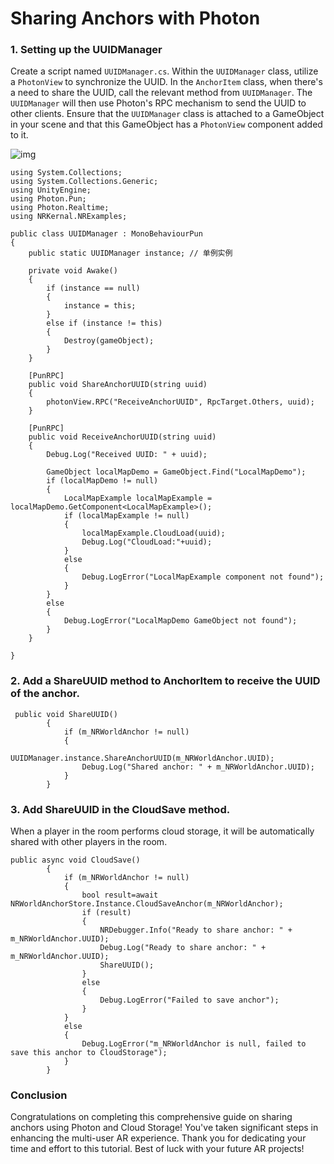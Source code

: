 # Sharing Anchors with Photon

### **1. Setting up the UUIDManager**

Create a script named `UUIDManager.cs`. Within the `UUIDManager` class, utilize a `PhotonView` to synchronize the UUID. In the `AnchorItem` class, when there's a need to share the UUID, call the relevant method from `UUIDManager`. The `UUIDManager` will then use Photon's RPC mechanism to send the UUID to other clients. Ensure that the `UUIDManager` class is attached to a GameObject in your scene and that this GameObject has a `PhotonView` component added to it.

![img](https://xreal.gitbook.io/~gitbook/image?url=https%3A%2F%2Fcontent.gitbook.com%2Fcontent%2FyXoV7SMVFQhr75lOIoQv%2Fblobs%2FIgP3wBh926wAUEzF614s%2F01d40108-592a-45ab-b584-d57ec1dfec7c.png&width=768&dpr=4&quality=100&sign=b7127ce805750824f3232c9383ce34d31e4b22757668a17499479fccc038a62f)

```
using System.Collections;
using System.Collections.Generic;
using UnityEngine;
using Photon.Pun;
using Photon.Realtime;
using NRKernal.NRExamples;

public class UUIDManager : MonoBehaviourPun
{
    public static UUIDManager instance; // 单例实例

    private void Awake()
    {
        if (instance == null)
        {
            instance = this;
        }
        else if (instance != this)
        {
            Destroy(gameObject);
        }
    }

    [PunRPC]
    public void ShareAnchorUUID(string uuid)
    {
        photonView.RPC("ReceiveAnchorUUID", RpcTarget.Others, uuid);
    }

    [PunRPC]
    public void ReceiveAnchorUUID(string uuid)
    {
        Debug.Log("Received UUID: " + uuid);

        GameObject localMapDemo = GameObject.Find("LocalMapDemo");
        if (localMapDemo != null)
        {
            LocalMapExample localMapExample = localMapDemo.GetComponent<LocalMapExample>();
            if (localMapExample != null)
            {
                localMapExample.CloudLoad(uuid);
                Debug.Log("CloudLoad:"+uuid);
            }
            else
            {
                Debug.LogError("LocalMapExample component not found");
            }
        }
        else
        {
            Debug.LogError("LocalMapDemo GameObject not found");
        }
    }

}
```

### 2. Add a ShareUUID method to AnchorItem to receive the UUID of the anchor.

```
 public void ShareUUID()
        {
            if (m_NRWorldAnchor != null)
            {
                UUIDManager.instance.ShareAnchorUUID(m_NRWorldAnchor.UUID);
                Debug.Log("Shared anchor: " + m_NRWorldAnchor.UUID);
            }
        }
```

### 3. Add ShareUUID in the CloudSave method.

When a player in the room performs cloud storage, it will be automatically shared with other players in the room.

```
public async void CloudSave()
        {
            if (m_NRWorldAnchor != null)
            {
                bool result=await NRWorldAnchorStore.Instance.CloudSaveAnchor(m_NRWorldAnchor);
                if (result)
                {
                    NRDebugger.Info("Ready to share anchor: " + m_NRWorldAnchor.UUID);
                    Debug.Log("Ready to share anchor: " + m_NRWorldAnchor.UUID);
                    ShareUUID();
                }
                else
                {
                    Debug.LogError("Failed to save anchor");
                }
            }
            else
            {
                Debug.LogError("m_NRWorldAnchor is null, failed to save this anchor to CloudStorage");
            }
        }  
```



### **Conclusion**

Congratulations on completing this comprehensive guide on sharing anchors using Photon and Cloud Storage! You've taken significant steps in enhancing the multi-user AR experience. Thank you for dedicating your time and effort to this tutorial. Best of luck with your future AR projects!
